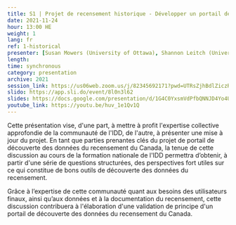 ```yaml
---
title: S1 | Projet de recensement historique - Développer un portail de découverte des données du Recensement du Canada 
date: 2021-11-24
hour: 13:00 HE
weight: 1
lang: fr
ref: 1-historical
presenter: [Susan Mowers (University of Ottawa), Shannon Leitch (University of Ottawa), Leanne Trimble (University of Toronto)]
length:
time: synchronous
category: presentation
archive: 2021
session_link: https://us06web.zoom.us/j/82345692171?pwd=UTRsZjhBdlZiczRFSWw5cTVDS1g4Zz09
slido: https://app.sli.do/event/8l0n3l62
slides: https://docs.google.com/presentation/d/1G4C0YxsmVdPfbQNNJD4Yo4UGr2ujFUGZ/edit?usp=sharing&ouid=112190682180433392211&rtpof=true&sd=true
youtube_link: https://youtu.be/huv_1e1Qv1Q
---
```

Cette présentation vise, d'une part, à mettre à profit l'expertise collective approfondie de la communauté de l'IDD, de l'autre, à présenter une mise à jour du projet. En tant que parties prenantes clés du projet de portail de découverte des données du recensement du Canada, la tenue de cette discussion au cours de la formation nationale de l'IDD permettra d’obtenir, à partir d'une série de questions structurées, des perspectives fort utiles sur ce qui constitue de bons outils de découverte des données du recensement. <!--more-->

Grâce à l’expertise de cette communauté quant aux besoins des utilisateurs finaux, ainsi qu’aux données et à la documentation du recensement, cette discussion contribuera à l'élaboration d'une validation de principe d'un portail de découverte des données du recensement du Canada.
